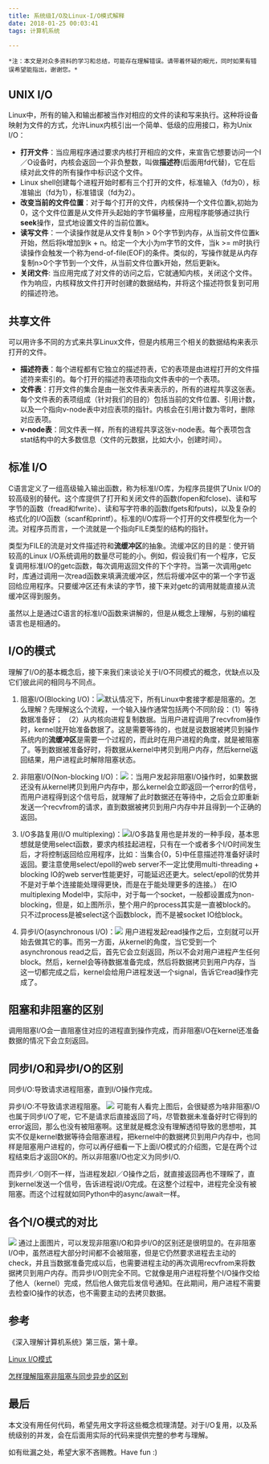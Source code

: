 ```yaml
---
title: 系统级I/O及Linux-I/O模式解释
date: 2018-01-25 00:03:41
tags: 计算机系统

---
```

`*注：本文是对众多资料的学习和总结，可能存在理解错误。请带着怀疑的眼光，同时如果有错误希望能指出，谢谢您。*`

## UNIX I/O

Linux中，所有的输入和输出都被当作对相应的文件的读和写来执行。这种将设备映射为文件的方式，允许Linux内核引出一个简单、低级的应用接口，称为Unix I/O：

*  **打开文件**：当应用程序通过要求内核打开相应的文件，来宣告它想要访问一个I／O设备时，内核会返回一个非负整数，叫做**描述符**(后面用fd代替)，它在后续对此文件的所有操作中标识这个文件。
*  Linux shell创建每个进程开始时都有三个打开的文件，标准输入（fd为0），标准输出（fd为1），标准错误（fd为2）。
*  **改变当前的文件位置**：对于每个打开的文件，内核保持一个文件位置k,初始为0，这个文件位置是从文件开头起始的字节偏移量，应用程序能够通过执行**seek**操作，显式地设置文件的当前位置k。
*  **读写文件**：一个读操作就是从文件复制n > 0个字节到内存，从当前文件位置k开始，然后将k增加到k + n。给定一个大小为m字节的文件，当k >= m时执行读操作会触发一个称为end-of-file(EOF)的条件。类似的，写操作就是从内存复制n>0个字节到一个文件，从当前文件位置k开始，然后更新k。
* **关闭文件**: 当应用完成了对文件的访问之后，它就通知内核，关闭这个文件。作为响应，内核释放文件打开时创建的数据结构，并将这个描述符恢复到可用的描述符池。

## 共享文件
可以用许多不同的方式来共享Linux文件，但是内核用三个相关的数据结构来表示打开的文件。

* **描述符表**：每个进程都有它独立的描述符表，它的表项是由进程打开的文件描述符来索引的。每个打开的描述符表项指向文件表中的一个表项。
* **文件表**：打开文件的集合是由一张文件表来表示的，所有的进程共享这张表。每个文件表的表项组成（针对我们的目的）包括当前的文件位置、引用计数，以及一个指向v-node表中对应表项的指针。内核会在引用计数为零时，删除对应表项。
* **v-node表**：同文件表一样，所有的进程共享这张v-node表。每个表项包含stat结构中的大多数信息（文件的元数据，比如大小，创建时间）。

## 标准 I/O
C语言定义了一组高级输入输出函数，称为标准I/O库，为程序员提供了Unix I/O的较高级别的替代。这个库提供了打开和关闭文件的函数(fopen和fclose)、读和写字节的函数（fread和fwrite）、读和写字符串的函数(fgets和fputs)，以及复杂的格式化的I/O函数（scanf和printf）。标准的I/O库将一个打开的文件模型化为一个流。对程序员而言，一个流就是一个指向FILE类型的结构的指针。

类型为FILE的流是对文件描述符和**流缓冲区**的抽象。流缓冲区的目的是：使开销较高的Linux I/O系统调用的数量尽可能的小。例如，假设我们有一个程序，它反复调用标准I/O的getc函数，每次调用返回文件的下个字符。当第一次调用getc时，库通过调用一次read函数来填满流缓冲区，然后将缓冲区中的第一个字节返回给应用程序。只要缓冲区还有未读的字节，接下来对getc的调用就能直接从流缓冲区得到服务。

虽然以上是通过C语言的标准I/O函数来讲解的，但是从概念上理解，与别的编程语言也是相通的。


## I/O的模式

理解了I/O的基本概念后，接下来我们来谈论关于I/O不同模式的概念，优缺点以及它们彼此间的相同与不同点。

1. 阻塞I/O(Blocking I/O)：![](images/阻塞io.png)默认情况下，所有Linux中套接字都是阻塞的。怎么理解？先理解这么个流程，一个输入操作通常包括两个不同阶段：（1）等待数据准备好；
（2）从内核向进程复制数据。当用户进程调用了recvfrom操作时，kernel就开始准备数据了。这是需要等待的，也就是说数据被拷贝到操作系统内的**流缓冲区**是需要一个过程的，而此时在用户进程的角度，就是被阻塞了。等到数据被准备好时，将数据从kernel中拷贝到用户内存，然后kernel返回结果，用户进程此时解除阻塞状态。
2. 非阻塞I/O(Non-blocking I/O)：![](images/非阻塞io.png)：当用户发起非阻塞I/O操作时，如果数据还没有从kernel拷贝到用户内存中，那么kernel会立即返回一个error的信号，而用户进程得到这个信号后，就理解了此时数据还在等待中，之后会立即重新发送一个recvfrom的请求，直到数据被拷贝到用户内存中并且得到一个正确的返回。
3. I/O多路复用(I/O multiplexing)：![](images/io复用.png)I/O多路复用也是并发的一种手段，基本思想就是使用select函数，要求内核挂起进程，只有在一个或者多个I/O时间发生后，才将控制返回给应用程序，比如：当集合{0，5}中任意描述符准备好读时返回。要注意使用select/epoll的web server不一定比使用multi-threading + blocking IO的web server性能更好，可能延迟还更大。select/epoll的优势并不是对于单个连接能处理得更快，而是在于能处理更多的连接。）
在IO multiplexing Model中，实际中，对于每一个socket，一般都设置成为non-blocking，但是，如上图所示，整个用户的process其实是一直被block的。只不过process是被select这个函数block，而不是被socket IO给block。

4. 异步I/O(asynchronous I/O)：![](images/异步io.png) 用户进程发起read操作之后，立刻就可以开始去做其它的事。而另一方面，从kernel的角度，当它受到一个asynchronous read之后，首先它会立刻返回，所以不会对用户进程产生任何block。然后，kernel会等待数据准备完成，然后将数据拷贝到用户内存，当这一切都完成之后，kernel会给用户进程发送一个signal，告诉它read操作完成了。


## 阻塞和非阻塞的区别
调用阻塞I/O会一直阻塞住对应的进程直到操作完成，而非阻塞I/O在kernel还准备数据的情况下会立刻返回。

## 同步I/O和异步I/O的区别
同步I/O:导致请求进程阻塞，直到I/O操作完成。

异步I/O:不导致请求进程阻塞。
![](images/同步io.png)
可能有人看完上图后，会很疑惑为啥非阻塞I/O也属于同步I/O了呢，它不是请求后直接返回了吗，尽管数据未准备好时它得到的error返回，那么也没有被阻塞啊。这里就是概念没有理解透彻导致的思想啦，其实不仅是kernel数据等待会阻塞进程，把kernel中的数据拷贝到用户内存中，也同样是阻塞用户进程的，你可以再仔细看一下上面I/O模式的介绍图，它是在两个过程结束后才返回OK的。所以非阻塞I/O也定义为同步I/O.

而异步I／O则不一样，当进程发起I／O操作之后，就直接返回再也不理睬了，直到kernel发送一个信号，告诉进程说I/O完成。在这整个过程中，进程完全没有被阻塞。而这个过程就如同Python中的async/await一样。


## 各个I/O模式的对比
![](images/io区别.png)
通过上面图片，可以发现非阻塞I/O和异步I/O的区别还是很明显的。在非阻塞I/O中，虽然进程大部分时间都不会被阻塞，但是它仍然要求进程去主动的check，并且当数据准备完成以后，也需要进程主动的再次调用recvfrom来将数据拷贝到用户内存。而异步I/O则完全不同。它就像是用户进程将整个I/O操作交给了他人（kernel）完成，然后他人做完后发信号通知。在此期间，用户进程不需要去检查IO操作的状态，也不需要主动的去拷贝数据。

## 参考
《深入理解计算机系统》第三版，第十章。

[Linux I/O模式](https://segmentfault.com/a/1190000003063859)

[怎样理解阻塞非阻塞与同步异步的区别](https://www.zhihu.com/question/19732473)
## 最后

本文没有用任何代码，希望先用文字将这些概念梳理清楚。对于I/O复用，以及系统级别的并发，会在后面用实际的代码来提供完整的参考与理解。

如有纰漏之处，希望大家不吝赐教。Have fun :)

